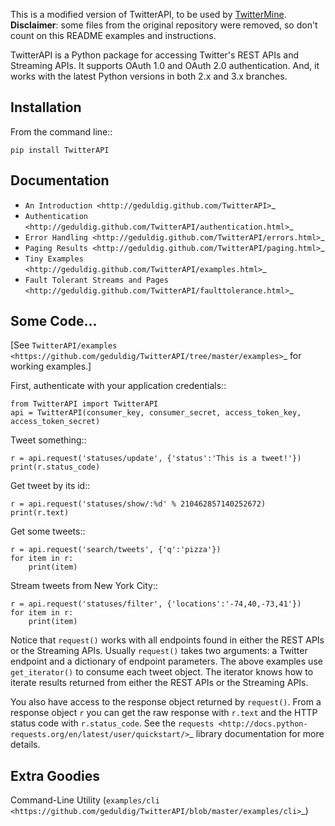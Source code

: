 This is a modified version of TwitterAPI, to be used by [TwitterMine](https://github.com/jonahar/TwitterMine).  
**Disclaimer**: some files from the original repository were removed, so don't count on this README examples and instructions.  
  
  
  
  
TwitterAPI is a Python package for accessing Twitter's REST APIs and Streaming APIs. It supports OAuth 1.0 and OAuth 2.0 authentication.  And, it works with the latest Python versions in both 2.x and 3.x branches. 

Installation
------------
From the command line::

	pip install TwitterAPI

Documentation
-------------
* `An Introduction <http://geduldig.github.com/TwitterAPI>`_
* `Authentication <http://geduldig.github.com/TwitterAPI/authentication.html>`_
* `Error Handling <http://geduldig.github.com/TwitterAPI/errors.html>`_
* `Paging Results <http://geduldig.github.com/TwitterAPI/paging.html>`_
* `Tiny Examples <http://geduldig.github.com/TwitterAPI/examples.html>`_
* `Fault Tolerant Streams and Pages <http://geduldig.github.com/TwitterAPI/faulttolerance.html>`_

Some Code...
------------
[See `TwitterAPI/examples <https://github.com/geduldig/TwitterAPI/tree/master/examples>`_ for working examples.]

First, authenticate with your application credentials::

	from TwitterAPI import TwitterAPI
	api = TwitterAPI(consumer_key, consumer_secret, access_token_key, access_token_secret)

Tweet something::

	r = api.request('statuses/update', {'status':'This is a tweet!'})
	print(r.status_code)

Get tweet by its id::

	r = api.request('statuses/show/:%d' % 210462857140252672)
	print(r.text)

Get some tweets::

	r = api.request('search/tweets', {'q':'pizza'})
	for item in r:
		print(item)

Stream tweets from New York City::

	r = api.request('statuses/filter', {'locations':'-74,40,-73,41'})
	for item in r:
		print(item)
		
Notice that ``request()`` works with all endpoints found in either the REST APIs or the Streaming APIs. Usually ``request()`` takes two arguments: a Twitter endpoint and a dictionary of endpoint parameters.  The above examples use ``get_iterator()`` to consume each tweet object.  The iterator knows how to iterate results returned from either the REST APIs or the Streaming APIs.  

You also have access to the response object returned by ``request()``.  From a response object ``r`` you can get the raw response with ``r.text`` and the HTTP status code with ``r.status_code``.  See the `requests <http://docs.python-requests.org/en/latest/user/quickstart/>`_ library documentation for more details.

Extra Goodies
-------------
Command-Line Utility (`examples/cli <https://github.com/geduldig/TwitterAPI/blob/master/examples/cli>`_)
